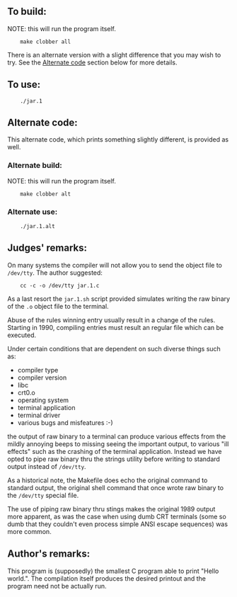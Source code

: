 ## To build:

NOTE: this will run the program itself.

``` <!---sh-->
    make clobber all
```

There is an alternate version with a slight difference that you may wish to try.
See the [Alternate code](#alternate-code) section below for more details.


## To use:

``` <!---sh-->
    ./jar.1
```


## Alternate code:

This alternate code, which prints something slightly different, is provided as well.


### Alternate build:

NOTE: this will run the program itself.

``` <!---sh-->
    make clobber alt
```


### Alternate use:

``` <!---sh-->
    ./jar.1.alt
```


## Judges' remarks:

On many systems the compiler will not allow you to send the object file to
`/dev/tty`.  The author suggested:

``` <!---sh-->
    cc -c -o /dev/tty jar.1.c
```

As a last resort the `jar.1.sh` script provided simulates
writing the raw binary of the `.o` object file to the terminal.

Abuse of the rules winning entry usually result in a change of the rules.
Starting in 1990, compiling entries must result an regular file
which can be executed.

Under certain conditions that are dependent on such diverse things such as:

- compiler type
- compiler version
- libc
- crt0.o
- operating system
- terminal application
- terminal driver
- various bugs and misfeatures :-)

the output of raw binary to a terminal can produce various effects
from the mildly annoying beeps to missing seeing the important
output, to various "ill effects" such as the crashing of the terminal
application.  Instead we have opted to pipe raw binary thru the
strings utility before writing to standard output instead of
`/dev/tty`.

As a historical note, the Makefile does echo the original command
to standard output, the original shell command that once wrote raw
binary to the `/dev/tty` special file.

The use of piping raw binary thru stings makes the original 1989 output
more apparent, as was the case when using dumb CRT terminals (some
so dumb that they couldn't even process simple ANSI escape sequences)
was more common.


## Author's remarks:

This program is (supposedly) the smallest C program able to print "Hello
world.". The compilation itself produces the desired printout and the program
need not be actually run.


<!--

    Copyright © 1984-2024 by Landon Curt Noll. All Rights Reserved.

    You are free to share and adapt this file under the terms of this license:

        Creative Commons Attribution-ShareAlike 4.0 International (CC BY-SA 4.0)

    For more information, see:

        https://creativecommons.org/licenses/by-sa/4.0/

-->
